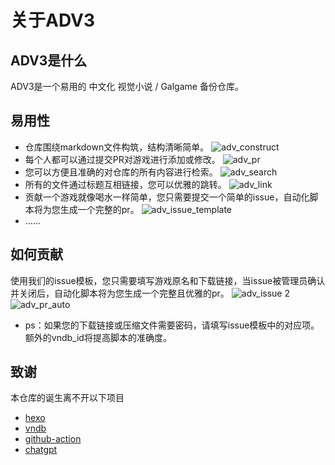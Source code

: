 # 关于ADV3

## ADV3是什么

ADV3是一个易用的 中文化 视觉小说 / Galgame 备份仓库。

## 易用性

- 仓库围绕markdown文件构筑，结构清晰简单。
    ![adv_construct](https://pan.timero.xyz/d/onedrive/img_lib_001/adv3_construct.gif)
- 每个人都可以通过提交PR对游戏进行添加或修改。
    ![adv_pr](https://pan.timero.xyz/d/onedrive/img_lib_001/adv3_pr.gif)
- 您可以方便且准确的对仓库的所有内容进行检索。
    ![adv_search](https://pan.timero.xyz/d/onedrive/img_lib_001/adv3_search.gif)
- 所有的文件通过标题互相链接，您可以优雅的跳转。
    ![adv_link](https://pan.timero.xyz/d/onedrive/img_lib_001/adv3_link.gif)
- 贡献一个游戏就像喝水一样简单，您只需要提交一个简单的issue，自动化脚本将为您生成一个完整的pr。
    ![adv_issue_template](https://pan.timero.xyz/d/onedrive/img_lib_001/adv_issue_template.png)
- ……

## 如何贡献

使用我们的issue模板，您只需要填写游戏原名和下载链接，当issue被管理员确认并关闭后，自动化脚本将为您生成一个完整且优雅的pr。
![adv_issue](https://pan.timero.xyz/d/onedrive/img_lib_001/adv_issue_auto.png)
2
![adv_pr_auto](https://pan.timero.xyz/d/onedrive/img_lib_001/adv_pr_auto.png)
- ps：如果您的下载链接或压缩文件需要密码，请填写issue模板中的对应项。
    额外的vndb_id将提高脚本的准确度。

## 致谢

本仓库的诞生离不开以下项目
- [hexo](https://github.com/hexojs/hexo)
- [vndb](https://vndb.org)
- [github-action](https://docs.github.com/en/actions)
- [chatgpt](https://chat.openai.com)
